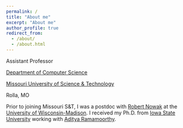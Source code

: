 ```yaml
---
permalink: /
title: "About me"
excerpt: "About me"
author_profile: true
redirect_from: 
  - /about/
  - /about.html
---
```


Assistant Professor

[Department of Computer Science](https://cs.mst.edu)

[Missouri University of Science & Technology](https://mst.edu)

Rolla, MO


Prior to joining Missouri S&T, I was a postdoc with [Robert Nowak](https://nowak.ece.wisc.edu/) at the [University of Wisconsin-Madison](www.wisc.edu). I received my Ph.D. from [Iowa State University](www.iastate.edu) working with [Aditya Ramamoorthy](www.ece.iastate.edu/adityar/).


<!-- Getting started
======
1. Register a GitHub account if you don't have one and confirm your e-mail (required!)
1. Fork [this repository](https://github.com/academicpages/academicpages.github.io) by clicking the "fork" button in the top right. 
1. Go to the repository's settings (rightmost item in the tabs that start with "Code", should be below "Unwatch"). Rename the repository "[your GitHub username].github.io", which will also be your website's URL.
1. Set site-wide configuration and create content & metadata (see below -- also see [this set of diffs](http://archive.is/3TPas) showing what files were changed to set up [an example site](https://getorg-testacct.github.io) for a user with the username "getorg-testacct")
1. Upload any files (like PDFs, .zip files, etc.) to the files/ directory. They will appear at https://[your GitHub username].github.io/files/example.pdf.  
1. Check status by going to the repository settings, in the "GitHub pages" section

Site-wide configuration
------
The main configuration file for the site is in the base directory in [_config.yml](https://github.com/academicpages/academicpages.github.io/blob/master/_config.yml), which defines the content in the sidebars and other site-wide features. You will need to replace the default variables with ones about yourself and your site's github repository. The configuration file for the top menu is in [_data/navigation.yml](https://github.com/academicpages/academicpages.github.io/blob/master/_data/navigation.yml). For example, if you don't have a portfolio or blog posts, you can remove those items from that navigation.yml file to remove them from the header. 

Example: editing a markdown file for a talk
![Editing a markdown file for a talk](/images/editing-talk.png) -->
